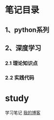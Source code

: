 # 笔记目录

## 1、python系列

## 2、深度学习

### 2.1 理论知识点

### 2.2 实践代码

# study
学习笔记
[我的博客](https://blog.csdn.net/u011878435/article/details/78628484)
